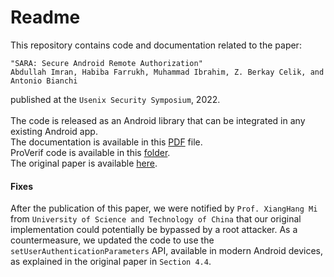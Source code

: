 # Readme
This repository contains code and documentation related to the paper:
```
"SARA: Secure Android Remote Authorization"
Abdullah Imran, Habiba Farrukh, Muhammad Ibrahim, Z. Berkay Celik, and Antonio Bianchi
```
published at the `Usenix Security Symposium`, 2022.\
\
The code is released as an Android library that can be integrated in any existing Android app.\
The documentation is available in this [PDF](https://github.com/purseclab/SARA-Secure-Android-Remote-Authorization/blob/master/SARA%20Documentation.pdf) file.\
ProVerif code is available in this [folder](https://github.com/purseclab/SARA-Secure-Android-Remote-Authorization/tree/master/ProVerifProofs).\
The original paper is available [here](https://www.usenix.org/conference/usenixsecurity22/presentation/imran).

#### Fixes
After the publication of this paper, we were notified by `Prof. XiangHang Mi` from `University of Science and Technology of China` that our original implementation could potentially be bypassed by a root attacker.
As a countermeasure, we updated the code to use the `setUserAuthenticationParameters` API, available in modern Android devices, as explained in the original paper in `Section 4.4`.
